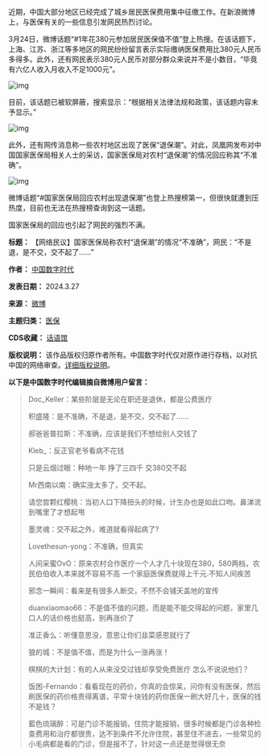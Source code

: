 
近期，中国大部分地区已经完成了城乡居民医保费用集中征缴工作。在新浪微博上，与医保有关的一些信息引发网民热烈讨论。


3月24日，微博话题“#1年花380元参加居民医保值不值”登上热搜。在该话题下，上海、江苏、浙江等多地区的网民纷纷留言表示实际缴纳医保费用比380元人民币多得多。此外，还有网民表示380元人民币对部分群众来说并不是小数目，“毕竟有六亿人收入月收入不足1000元”。


![img](https://chinadigitaltimes.net/chinese/files/2024/03/截屏2024-03-25-下午5.16.14.png)


目前，该话题已被软屏蔽，搜索显示：“根据相关法律法规和政策，该话题内容未予显示。”


![img](https://chinadigitaltimes.net/chinese/files/2024/03/截屏2024-03-27-下午7.42.11.png)


此外，还有网传消息称一些农村地区出现了医保“退保潮”。对此，凤凰网发布对中国国家医保局相关人士的采访，国家医保局对农村“退保潮”的情况回应称其“不准确”。


![img](https://chinadigitaltimes.net/chinese/files/2024/03/截屏2024-03-27-下午7.42.58.png)


微博话题“#国家医保局回应农村出现退保潮”也登上热搜榜第一，但很快就遭到压热度，目前也无法在热搜榜查询到这一话题。


国家医保局的回应也引起了网民的强烈不满。




**标题：** 【网络民议】国家医保局称农村“退保潮”的情况“不准确”，网民：“不是退，是不交，交不起了……”  

**作者：** [中国数字时代](https://chinadigitaltimes.net/space/中国数字时代)  

**发表日期：** 2024.3.27  

**来源：** [微博](https://chinadigitaltimes.net/chinese/feed)  

**主题归类：** [医保](https://chinadigitaltimes.net/space/医保)  

**CDS收藏：** [话语馆](https://chinadigitaltimes.net/space/%E8%AF%9D%E8%AF%AD%E9%A6%86)  

**版权说明：** 该作品版权归原作者所有。中国数字时代仅对原作进行存档，以对抗中国的网络审查。[详细版权说明](https://chinadigitaltimes.net/chinese/copyright)。


**以下是中国数字时代编辑摘自微博用户留言：** 



> Doc\_Keller：某些阶层是无论在职还是退休，都是公费医疗
> 
> 
> 积盛隆：是不准确，不是退，是不交，交不起了……
> 
> 
> 郝爸爸普拉斯：不准确，应该是我们不想给别人交钱了
> 
> 
> Kleb\_：反正官老爷看病不花钱
> 
> 
> 只是云烟过眼：种地一年 挣了三四千 交380交不起
> 
> 
> Mr西南以南：确实涨太多了，交不起。
> 
> 
> 请您尝颗红樱桃：当初人口下降扭头的时候，计生办也是如此口吻。鼻涕流到嘴里了才想起甩
> 
> 
> 墨灵魂：交不起之外，难道就看得起病了?
> 
> 
> Lovethesun-yong：不准确，但真实
> 
> 
> 人间采蜜OvO：原来农村合作医疗一个人才几十块现在380，580两档，农民伯伯收入本来就不容易不高 一个家庭医保费就得上千元.不知人间疾苦
> 
> 
> 邪念一瞬间：看来是有很多人断交，不然不会铺天盖地的宣传
> 
> 
> duanxiaomao66：不是值不值的问题，而是能不能交得起的问题，家里几口人的话价格也挺高，别再涨价了
> 
> 
> 准正香么：听懂意思没，意思让你们韭菜感恩就行了
> 
> 
> 狼的城：不是值不值，而是为什么一涨再涨！
> 
> 
> 棋棋的大计划：有的人从来没交过钱却享受免费医疗 怎么不说说他们？
> 
> 
> 饭困-Fernando：看看现在的药价，你真的会惊呆，问你有没有医保，然后刷医保的药价格贵得离谱，平常十块钱的药你医保一刷大好几十，医保的钱不是钱？
> 
> 
> 藍色琉璃醉：可是门诊不能报销，住院才能报销，很多时候都是门诊各种检查费用和治疗都很贵，达不到条件不允许住院，甚至住不进去，一些常见的小毛病都是看的门诊，但是报不了，针对这一点还是觉得很无奈

